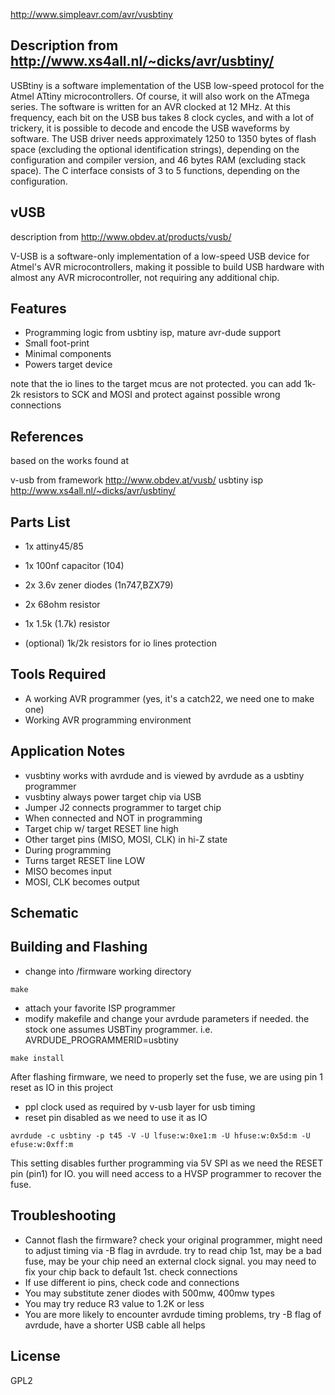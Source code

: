 http://www.simpleavr.com/avr/vusbtiny


Description from http://www.xs4all.nl/~dicks/avr/usbtiny/
-------

USBtiny is a software implementation of the USB low-speed protocol for the Atmel ATtiny microcontrollers. Of course, it will also work on the ATmega series. The software is written for an AVR clocked at 12 MHz. At this frequency, each bit on the USB bus takes 8 clock cycles, and with a lot of trickery, it is possible to decode and encode the USB waveforms by software. The USB driver needs approximately 1250 to 1350 bytes of flash space (excluding the optional identification strings), depending on the configuration and compiler version, and 46 bytes RAM (excluding stack space). The C interface consists of 3 to 5 functions, depending on the configuration.


vUSB
-------

description from http://www.obdev.at/products/vusb/

V-USB is a software-only implementation of a low-speed USB device for Atmel's AVR microcontrollers, making it possible to build USB hardware with almost any AVR microcontroller, not requiring any additional chip.


Features
-------

* Programming logic from usbtiny isp, mature avr-dude support
* Small foot-print
* Minimal components
* Powers target device


note that the io lines to the target mcus are not protected. you can add 1k-2k resistors to SCK and MOSI and protect against possible wrong connections


References
-------

based on the works found at

v-usb from framework http://www.obdev.at/vusb/
usbtiny isp http://www.xs4all.nl/~dicks/avr/usbtiny/


Parts List
-------

* 1x attiny45/85
* 1x 100nf capacitor (104)
* 2x 3.6v zener diodes (1n747,BZX79)
* 2x 68ohm resistor
* 1x 1.5k (1.7k) resistor

* (optional) 1k/2k resistors for io lines protection


Tools Required
-------
* A working AVR programmer (yes, it's a catch22, we need one to make one)
* Working AVR programming environment


Application Notes
-------

* vusbtiny works with avrdude and is viewed by avrdude as a usbtiny programmer
* vusbtiny always power target chip via USB
* Jumper J2 connects programmer to target chip
* When connected and NOT in programming
* Target chip w/ target RESET line high
* Other target pins (MISO, MOSI, CLK) in hi-Z state
* During programming
* Turns target RESET line LOW
* MISO becomes input
* MOSI, CLK becomes output


Schematic
-------


Building and Flashing
-------

* change into /firmware working directory
```
make
```
* attach your favorite ISP programmer
* modify makefile and change your avrdude parameters if needed. the stock one assumes USBTiny programmer. i.e. AVRDUDE_PROGRAMMERID=usbtiny
```
make install
```
After flashing firmware, we need to properly set the fuse, we are using pin 1 reset as IO in this project

* ppl clock used as required by v-usb layer for usb timing
* reset pin disabled as we need to use it as IO
```
avrdude -c usbtiny -p t45 -V -U lfuse:w:0xe1:m -U hfuse:w:0x5d:m -U efuse:w:0xff:m
```

This setting disables further programming via 5V SPI as we need the RESET pin (pin1) for IO. you will need access to a HVSP programmer to recover the fuse.


Troubleshooting
-------

* Cannot flash the firmware? check your original programmer, might need to adjust timing via -B flag in avrdude. try to read chip 1st, may be a bad fuse, may be your chip need an external clock signal. you may need to fix your chip back to default 1st.
    check connections
* If use different io pins, check code and connections
* You may substitute zener diodes with 500mw, 400mw types
* You may try reduce R3 value to 1.2K or less
* You are more likely to encounter avrdude timing problems, try -B flag of avrdude, have a shorter USB cable all helps


License
-------

GPL2